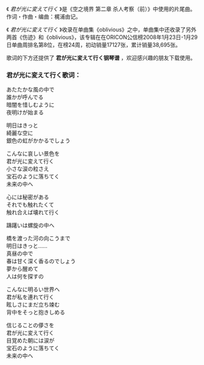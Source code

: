 

《 _君が光に変えて行く_ 》是《空之境界 第二章 杀人考察（前）》中使用的片尾曲。作词・作曲・编曲：梶浦由记。  
  
《 _君が光に変えて行く_
》收录在单曲集《oblivious》之中，单曲集中还收录了另外两首《伤迹》和《oblivious》，该专辑在在ORICON公信榜2008年1月23日-1月29日单曲周排名第8位，在榜24周，初动销量17127张，累计销量38,695张。  
  
歌词的下方还提供了 **君が光に変えて行く钢琴谱** ，欢迎感兴趣的朋友下载使用。

### 君が光に変えて行く歌词：

あたたかな風の中で  
誰かが呼んでる  
暗闇を惜しむように  
夜明けが始まる

明日はきっと  
綺麗な空に  
銀色の虹がかかるでしょう

こんなに哀しい景色を  
君が光に変えて行く  
小さな涙の粒さえ  
宝石のように落ちてく  
未来の中へ

心には秘密がある  
それでも触れたくて  
触れ合えば壊れて行く

躊躇いは螺旋の中へ

橋を渡った河の向こうまで  
明日はきっと……  
真昼の中で  
春は甘く深く香るのでしょう  
夢から醒めて  
人は何を探すの

こんなに明るい世界へ  
君が私を連れて行く  
眩しさにまだ立ち竦む  
背中をそっと抱きしめる

信じることの儚さを  
君が光に変えて行く  
目覚めた朝には涙が  
宝石のように落ちてく  
未来の中へ

